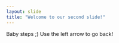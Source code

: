 ```yaml
---
layout: slide
title: "Welcome to our second slide!"
---
```

Baby steps ;)
Use the left arrow to go back!
